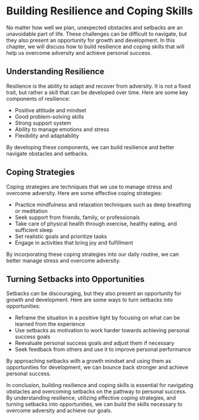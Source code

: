 Building Resilience and Coping Skills
==============================================================================================

No matter how well we plan, unexpected obstacles and setbacks are an unavoidable part of life. These challenges can be difficult to navigate, but they also present an opportunity for growth and development. In this chapter, we will discuss how to build resilience and coping skills that will help us overcome adversity and achieve personal success.

Understanding Resilience
------------------------

Resilience is the ability to adapt and recover from adversity. It is not a fixed trait, but rather a skill that can be developed over time. Here are some key components of resilience:

* Positive attitude and mindset
* Good problem-solving skills
* Strong support system
* Ability to manage emotions and stress
* Flexibility and adaptability

By developing these components, we can build resilience and better navigate obstacles and setbacks.

Coping Strategies
-----------------

Coping strategies are techniques that we use to manage stress and overcome adversity. Here are some effective coping strategies:

* Practice mindfulness and relaxation techniques such as deep breathing or meditation
* Seek support from friends, family, or professionals
* Take care of physical health through exercise, healthy eating, and sufficient sleep
* Set realistic goals and prioritize tasks
* Engage in activities that bring joy and fulfillment

By incorporating these coping strategies into our daily routine, we can better manage stress and overcome adversity.

Turning Setbacks into Opportunities
-----------------------------------

Setbacks can be discouraging, but they also present an opportunity for growth and development. Here are some ways to turn setbacks into opportunities:

* Reframe the situation in a positive light by focusing on what can be learned from the experience
* Use setbacks as motivation to work harder towards achieving personal success goals
* Reevaluate personal success goals and adjust them if necessary
* Seek feedback from others and use it to improve personal performance

By approaching setbacks with a growth mindset and using them as opportunities for development, we can bounce back stronger and achieve personal success.

In conclusion, building resilience and coping skills is essential for navigating obstacles and overcoming setbacks on the pathway to personal success. By understanding resilience, utilizing effective coping strategies, and turning setbacks into opportunities, we can build the skills necessary to overcome adversity and achieve our goals.
